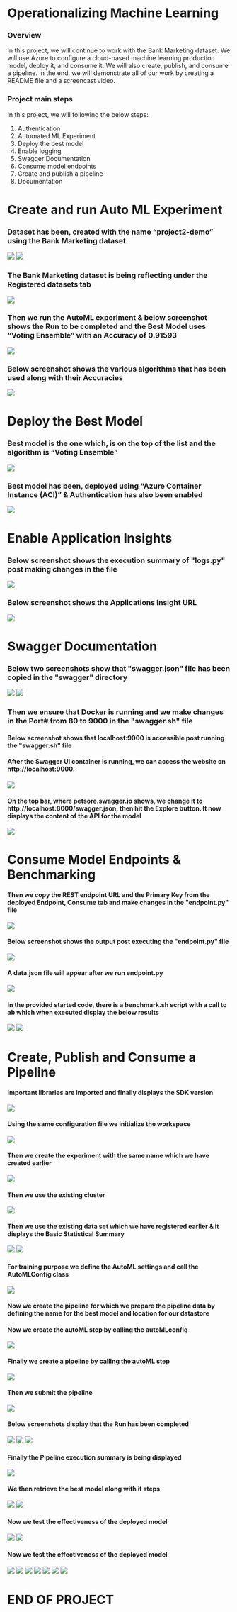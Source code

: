 # Operationalizing Machine Learning
### **Overview**
In this project, we will continue to work with the Bank Marketing dataset. We will use Azure to configure a cloud-based machine learning production model, deploy it, and consume it. We will also create, publish, and consume a pipeline. In the end, we will demonstrate all of our work by creating a README file and a screencast video.
### **Project main steps**
In this project, we will following the below steps:
1.	Authentication
2.	Automated ML Experiment
3.	Deploy the best model
4.	Enable logging
5.	Swagger Documentation
6.	Consume model endpoints
7.	Create and publish a pipeline
8.	Documentation

# Create and run Auto ML Experiment
### Dataset has been, created with the name “project2-demo” using the Bank Marketing dataset
<img src="Images/pic1.png">

<img src="Images/pic2.png">

### The Bank Marketing dataset is being reflecting under the Registered datasets tab

<img src="Images/pic3.png">

### Then we run the AutoML experiment & below screenshot shows the Run to be completed and the Best Model uses “Voting Ensemble” with an Accuracy of 0.91593

<img src="Images/pic4.png">

### Below screenshot shows the various algorithms that has been used along with their Accuracies

<img src="Images/pic5.png">

# Deploy the Best Model
### Best model is the one which, is on the top of the list and the algorithm is “Voting Ensemble”
<img src="Images/pic6.png">

### Best model has been, deployed using “Azure Container Instance (ACI)” & Authentication has also been enabled

<img src="Images/pic7.png">

# Enable Application Insights
### Below screenshot shows the execution summary of "logs.py" post making changes in the file 

<img src="Images/pic8.png">

### Below screenshot shows the Applications Insight URL

<img src="Images/pic9.png">

# Swagger Documentation
### Below two screenshots show that "swagger.json" file has been copied in the "swagger" directory

<img src="Images/pic10.png">

<img src="Images/pic11.png">

### Then we ensure that Docker is running and we make changes in the Port# from 80 to 9000 in the "swagger.sh" file
#### Below screenshot shows that localhost:9000 is accessible post running the "swagger.sh" file
#### After the Swagger UI container is running, we can access the website on http://localhost:9000.
<img src="Images/pic12.png">

#### On the top bar, where petsore.swagger.io shows, we change it to http://localhost:8000/swagger.json, then hit the Explore button. It now displays the content of the API for the model

<img src="Images/pic13.png">

# Consume Model Endpoints & Benchmarking
#### Then we copy the REST endpoint URL and the Primary Key from the deployed Endpoint, Consume tab and make changes in the "endpoint.py" file

<img src="Images/pic14.png">

#### Below screenshot shows the output post executing the "endpoint.py" file


<img src="Images/pic15.png">

#### A data.json file will appear after we run endpoint.py

<img src="Images/pic16.png">

#### In the provided started code, there is a benchmark.sh script with a call to ab which when executed display the below results

<img src="Images/pic17.png">

<img src="Images/pic18.png">

# Create, Publish and Consume a Pipeline
#### Important libraries are imported and finally displays the SDK version

<img src="Images/pic19.png">

#### Using the same configuration file we initialize the workspace

<img src="Images/pic20.png">

#### Then we create the experiment with the same name which we have created earlier

<img src="Images/pic21.png">

#### Then we use the existing cluster

<img src="Images/pic22.png">

#### Then we use the existing data set which we have registered earlier & it displays the Basic Statistical Summary

<img src="Images/pic23.png">

<img src="Images/pic24.png">

#### For training purpose we define the AutoML settings and call the AutoMLConfig class

<img src="Images/pic25.png">

#### Now we create the pipeline for which we prepare the pipeline data by defining the name for the best model and location for our datastore
#### Now we create the autoML step by calling the autoMLconfig

<img src="Images/pic26.png">

#### Finally we create a pipeline by calling the autoML step

<img src="Images/pic27.png">

#### Then we submit the pipeline

<img src="Images/pic28.png">

#### Below screenshots display that the Run has been completed

<img src="Images/pic29.png">


<img src="Images/pic30.png">

<img src="Images/pic31.png">

#### Finally the Pipeline execution summary is being displayed

<img src="Images/pic32.png">

#### We then retrieve the best model along with it steps

<img src="Images/pic33.png">

<img src="Images/pic34.png">

#### Now we test the effectiveness of the deployed model

<img src="Images/pic35.png">

<img src="Images/pic36.png">

#### Now we test the effectiveness of the deployed model

<img src="Images/pic37.png">

<img src="Images/pic38.png">

<img src="Images/pic39.png">


<img src="Images/pic40.png">

<img src="Images/pic41.png">

<img src="Images/pic42.png">

<img src="Images/pic43.png">

# END OF PROJECT
